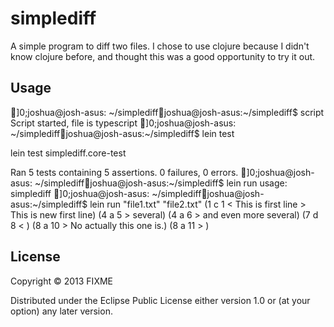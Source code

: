 # simplediff

A simple program to diff two files.
I chose to use clojure because I didn't know clojure before, and thought this was a good opportunity to try it out.

## Usage


]0;joshua@josh-asus: ~/simplediffjoshua@josh-asus:~/simplediff$ script
Script started, file is typescript
]0;joshua@josh-asus: ~/simplediffjoshua@josh-asus:~/simplediff$ lein test

lein test simplediff.core-test

Ran 5 tests containing 5 assertions.
0 failures, 0 errors.
]0;joshua@josh-asus: ~/simplediffjoshua@josh-asus:~/simplediff$ lein run
usage: simplediff <file1> <file2>
]0;joshua@josh-asus: ~/simplediffjoshua@josh-asus:~/simplediff$ lein run "file1.txt" "file2.txt"
(1 c 1 < This is first line > This is new first line)
(4 a 5 > several)
(4 a 6 > and even more several)
(7 d 8 < )
(8 a 10 > No actually this one is.)
(8 a 11 > )


## License

Copyright © 2013 FIXME

Distributed under the Eclipse Public License either version 1.0 or (at
your option) any later version.
